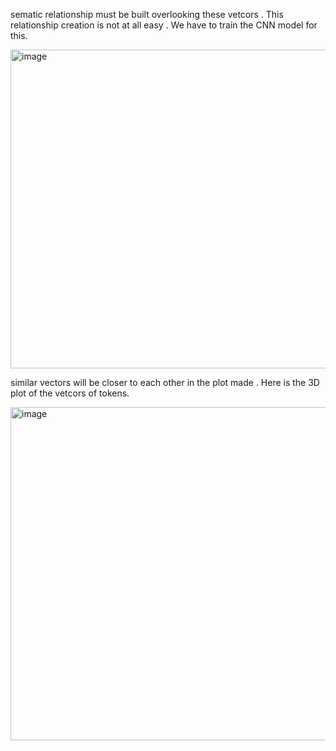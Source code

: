 sematic relationship must be built overlooking these vetcors . This relationship creation is not at all easy . We have to train the CNN model for this.

<img width="1082" height="510" alt="image" src="https://github.com/user-attachments/assets/2c9c0dab-2d7d-4ecc-8f76-308560979197" />

similar vectors will be closer to each other in the plot made . Here is the 3D plot of the vetcors of tokens.

<img width="625" height="533" alt="image" src="https://github.com/user-attachments/assets/cd87d012-0b17-47c5-8e16-a9314e4104e5" />


